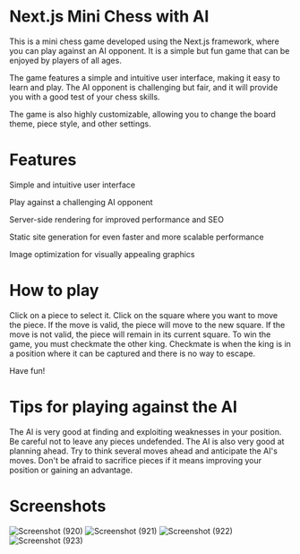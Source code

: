 # Next.js Mini Chess with AI     

This is a mini chess game developed using the Next.js framework, where you can play against an AI opponent. It is a simple but fun game that can be enjoyed by players of all ages.

The game features a simple and intuitive user interface, making it easy to learn and play. The AI opponent is challenging but fair, and it will provide you with a good test of your chess skills.

The game is also highly customizable, allowing you to change the board theme, piece style, and other settings.

# Features

Simple and intuitive user interface

Play against a challenging AI opponent

Server-side rendering for improved performance and SEO

Static site generation for even faster and more scalable performance

Image optimization for visually appealing graphics

# How to play

Click on a piece to select it.
Click on the square where you want to move the piece.
If the move is valid, the piece will move to the new square.
If the move is not valid, the piece will remain in its current square.
To win the game, you must checkmate the other king. Checkmate is when the king is in a position where it can be captured and there is no way to escape.

Have fun!

# Tips for playing against the AI

The AI is very good at finding and exploiting weaknesses in your position. Be careful not to leave any pieces undefended.
The AI is also very good at planning ahead. Try to think several moves ahead and anticipate the AI's moves.
Don't be afraid to sacrifice pieces if it means improving your position or gaining an advantage.

# Screenshots

![Screenshot (920)](https://github.com/Labonnya/Mini-Chess/assets/75426550/ec5869d9-317b-4a3c-8d4a-94024d9b4edb)
![Screenshot (921)](https://github.com/Labonnya/Mini-Chess/assets/75426550/90cf3c84-2374-4209-8080-dc0902829a8c)
![Screenshot (922)](https://github.com/Labonnya/Mini-Chess/assets/75426550/013c5d47-4ed4-4e3e-8bbd-be55a3ccad13)
![Screenshot (923)](https://github.com/Labonnya/Mini-Chess/assets/75426550/0612703e-4ba1-42df-974a-90568eba172c)

